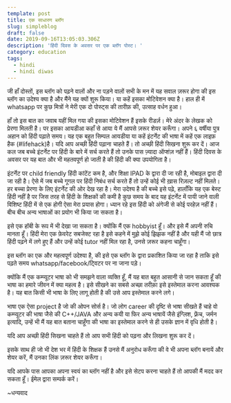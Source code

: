 ```yaml
---
template: post
title: एक साधारण ब्लॉग
slug: simpleblog
draft: false
date: 2019-09-16T13:05:03.306Z
description: 'हिंदी दिवस के अवसर पर एक ब्लॉग पोस्ट। '
category: education
tags:
  - hindi
  - hindi diwas
---
```

जी हाँ दोस्तों, इस ब्लॉग को पढ़ने वालों और ना पड़ने वालों सभी के मन में यह सवाल ज़रूर होगा की इस ब्लॉग का उदेश्य क्या है और मैंने यह क्यों शुरू किया। या कहें इसका मोटिवेशन क्या है। हाल ही में whatsapp पर कुछ मित्रों ने मेरी एक दो पोस्ट्स की तारीफ़ की, उत्साह वर्धन हुआ। 

हाँ तो इस बात का जवाब यहीं मिल गया की इसका मोटिवेशन हैं इसके रीडर्ज़। मेरे अंदर के लेखक को प्रेरणा मिलती है। पर इसका आयडीआ कहाँ से आया ये मैं आपसे ज़रूर शेयर करूँगा। अपने ६ वर्षीया पुत्र अहान को हिंदी पढ़ाते समय। यह एक बहुत सिम्पल आयडीया  या कहें इंटर्नेट की भाषा में कहें एक लाइफ़ हैक (#lifehack)है। यदि आप अच्छी हिंदी पढ़ाना चाहते हैं। तो अच्छी हिंदी सिखना शुरू कर दें। आज कल जब बच्चे इंटर्नेट पर हिंदी के बारे में सर्च करते हैं तो उनके पास ज़्यादा ऑप्शंज़ नहीं हैं। हिंदी दिवस के अवसर पर यह बात और भी महतवपूर्ण हो जाती है की हिंदी की क्या उपयोगिता है।

इंटर्नेट पर child friendly हिंदी कांटेंट कम है, और शिक्षा IPAD के द्वारा दी जा रही है, मोबाइल द्वारा दी जा रही है। ऐसे में जब बच्चे गूगल पर हिंदी निबंध सर्च करते हैं तो उन्हें कोई भी ख़ास रिज़ल्ट नहीं मिलते। हर बच्चा प्रेरणा के लिए इंटर्नेट की ओर देख रहा है। मेरा उदेश्य है की बच्चे इसे पढ़े, हालाँकि यह एक बेस्ट हिंदी नहीं है पर जिस तरह से हिंदी के शिक्षकों की कमी है कुछ समय के बाद यह इंटर्नेट में पायी जाने वाली विशिष्ट हिंदी में से एक होगी ऐसा मेरा प्रयास होगा। ध्यान रहे इस हिंदी को अंगेजी से कोई परहेज़ नहीं हैं। बीच बीच अन्य भाषाओं का प्रयोग भी किया जा सकता है।

इसे एक हॉबी के रूप में भी देखा जा सकता है। क्योंकि मैं एक hobbyist हूँ। और इसे मैं अपनी रुचि मानता हूँ। हिंदी मेरा एक फ़ेवरेट सबजेक्ट रहा है इसे कहने में मुझे कोई झिझक नहीं है और यही मैं जो छात्र हिंदी पढ़ने में लगे हुए हैं और उन्हें कोई tutor नहीं मिल रहा है, उनसे ज़रूर कहना चाहूँगा। 

इस ब्लॉग का एक और महत्वपूर्ण उदेश्या है, की इसे एक ब्लॉग के द्वारा प्रकाशित किया जा रहा है ताकि इसे पढ़ते समय whatsapp/facebook/ट्विटर पर ना जाना पड़े। 

क्योंकि मैं एक कम्प्यूटर भाषा को भी समझने वाला व्यक्ति हूँ, मैं यह बात बहुत आसानी से जान सकता हूँ की भाषा का हमारे जीवन में क्या महत्व है। इसे सीखने का सबसे अच्छा तरीक़ा इसे इस्तेमाल करना आवश्यक है। यह बात किसी भी भाषा के लिए लागू होती है की उसे आप इस्तेमाल करने लगे। 

भाषा एक ऐसा project है जो की ओपन सोर्स है। जो लोग career की दृष्टि से भाषा सीखते हैं चाहे वो कम्प्यूटर की भाषा जैसे की C++/JAVA और अन्य कयी या फिर अन्य भाषायें जैसे इंग्लिश, फ़्रेंच, जर्मन इत्यादि, उन्हें भी मैं यह बात बताना चाहूँगा की भाषा का इस्तेमाल करने से ही उसके ज्ञान में वृधि होती है। 

यदि आप अच्छी हिंदी सिखना चाहते हैं तो आप सभी हिंदी को पढ़ना और लिखना शुरू कर दें।

इसके साथ ही जो भी देश भर में हिंदी के शिक्षक हैं उनसे मैं अनुरोध करूँगा की वे भी अपना ब्लॉग बनायें और शेयर करें, मैं उनका लिंक ज़रूर शेयर करूँगा।

यदि आपके पास आपका अपना स्वयं का ब्लॉग नहीं है और इसे सेटप करना चाहते हैं तो आपकी मैं मदद कर सकता हूँ। ईमेल द्वारा सम्पर्क करें।

~धन्यवाद
